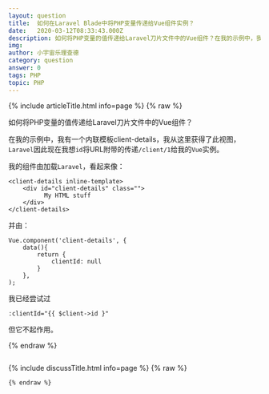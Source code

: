 ```yaml
---
layout: question
title:  如何在Laravel Blade中将PHP变量传递给Vue组件实例？
date:   2020-03-12T08:33:43.000Z
description: 如何将PHP变量的值传递给Laravel刀片文件中的Vue组件？在我的示例中，我有一个内联模板client-details，我从这里获得了此视图，La...
img: 
author: 小宇宙乐理查德
category: question
answer: 0
tags: PHP
topic: PHP
---
```

<div class="article-root">
  <div class="article">
    {% include articleTitle.html info=page %}
    {% raw %}
    <div class="article-content"><p><font style="vertical-align: inherit;"><font style="vertical-align: inherit;">如何将PHP变量的值传递给Laravel刀片文件中的Vue组件？</font></font></p>

<p><font style="vertical-align: inherit;"><font style="vertical-align: inherit;">在我的示例中，我有一个内联模板client-details，我从这里获得了此视图，</font></font><code>Laravel</code><font style="vertical-align: inherit;"><font style="vertical-align: inherit;">因此现在我想</font></font><code>id</code><font style="vertical-align: inherit;"><font style="vertical-align: inherit;">将URL附带的</font><font style="vertical-align: inherit;">传递</font></font><code>/client/1</code><font style="vertical-align: inherit;"><font style="vertical-align: inherit;">给我的</font></font><code>Vue</code><font style="vertical-align: inherit;"><font style="vertical-align: inherit;">实例。</font></font></p>

<p><font style="vertical-align: inherit;"><font style="vertical-align: inherit;">我的组件由加载</font></font><code>Laravel</code><font style="vertical-align: inherit;"><font style="vertical-align: inherit;">，看起来像：</font></font></p>

<pre><code>&lt;client-details inline-template&gt;<font></font>
    &lt;div id="client-details" class=""&gt;<font></font>
          My HTML stuff<font></font>
    &lt;/div&gt;<font></font>
&lt;/client-details&gt;<font></font>
</code></pre>

<p><font style="vertical-align: inherit;"><font style="vertical-align: inherit;">并由：</font></font></p>

<pre><code>Vue.component('client-details', {<font></font>
    data(){<font></font>
        return {<font></font>
            clientId: null<font></font>
        }<font></font>
    },<font></font>
);<font></font>
</code></pre>

<p><font style="vertical-align: inherit;"><font style="vertical-align: inherit;">我已经尝试过 </font></font></p>

<pre><code>:clientId="{{ $client-&gt;id }"
</code></pre>

<p><font style="vertical-align: inherit;"><font style="vertical-align: inherit;">但它不起作用。</font></font></p></div>
    {% endraw %}
  </div>
  <p style="height: 0;width:0;overflow: hidden;"> 第1145篇《如何在Laravel Blade中将PHP变量传递给Vue组件实例？》来自Winter(https://github.com/aiyld/aiyld.github.io)的站点</p>
  <div class="discuss-wrapper">
    {% include discussTitle.html info=page %}
    {% raw %}
    
    {% endraw %}
  </div>
<div>
